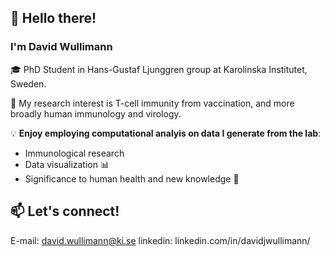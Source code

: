 ## 👋 Hello there!  

### I'm **David Wullimann**  
🎓 PhD Student in Hans-Gustaf Ljunggren group at Karolinska Institutet, Sweden.

🧪 My research interest is T-cell immunity from vaccination, and more broadly human immunology and virology.

💡 **Enjoy employing computational analyis on data I generate from the lab**:  
- Immunological research  
- Data visualization 📊  
- Significance to human health and new knowledge 📝  

## 📫 **Let's connect!** 
E-mail: david.wullimann@ki.se
linkedin: linkedin.com/in/davidjwullimann/
